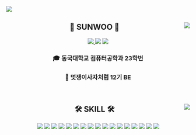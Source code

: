 <img src="https://capsule-render.vercel.app/api?type=waving&color=0:FFC0CB,50:ADD8E6,100:DDA0DD&height=167&section=header" />



</div>

<div align="center">
  
  <img align="right" src="https://github-readme-stats.vercel.app/api?username=sunwoo030616&show_icons=true&theme=dracula"/>
  
## 👋 SUNWOO 👋 
  

  <a href="https://blog.naver.com/sunwoo030616"><img src="https://img.shields.io/badge/-Blog-03C75A?style=flat-square&logo=Naver&logoColor=white&"/>
<a href="https://www.instagram.com/sunnraiin/"><img src="https://img.shields.io/badge/-Instagram-E4405F?style=flat-square&logo=Instagram&logoColor=white"/></a>
<a href="https://velog.io/@sunwoo030616" target="_blank"><img src="https://img.shields.io/badge/Velog-20c997?style=flat-square&logo=Vimeo&logoColor=white"/></a>

  ### 🎓 동국대학교 컴퓨터공학과 23학번

  ### 🦁 멋쟁이사자처럼 12기  BE
 

  <br>
 
</div>


<div align="center">
  
  <img align="right" src="https://github-readme-stats.vercel.app/api/top-langs/?username=sunwoo030616&layout=compact&hide=javascript,css,scss&theme=dracula&langs_count=10"/>
  
  ## 🛠 SKILL 🛠
 
<img src="https://img.shields.io/badge/Python-3776AB?style=flat-square&logo=Python&logoColor=white"/>
<img src="https://img.shields.io/badge/C-A8B9CC?style=flat-square&logo=C&logoColor=white"/>
<img src="https://img.shields.io/badge/Ubuntu-E95420?style=flat-square&logo=Ubuntu&logoColor=white"/> 
<img src="https://img.shields.io/badge/NGINX-009639?style=flat-square&logo=NGINX&logoColor=white"/>
<img src="https://img.shields.io/badge/Django-092E20?style=flat-square&logo=Django&logoColor=white"/>
<img src="https://img.shields.io/badge/SQLite-003B57?style=flat-square&logo=SQLite&logoColor=white"/>
<img src="https://img.shields.io/badge/Git-F05032?style=flat-square&logo=Git&logoColor=white"/>
<img src="https://img.shields.io/badge/GitHub-181717?style=flat-square&logo=GitHub&logoColor=white"/>
<img src="https://img.shields.io/badge/Markdown-000000?style=flat-square&logo=Markdown&logoColor=white"/>
<img src="https://img.shields.io/badge/Amazon AWS-232F3E?style=flat-square&logo=Amazon AWS&logoColor=white&logo=amazon-aws"/>
<img src="https://img.shields.io/badge/Visual Studio Code-007ACC?style=flat-square&logo=Visual Studio Code&logoColor=white&logo=visual-studio-code"/>
<img src="https://img.shields.io/badge/Visual Studio-5C2D91?style=flat-square&logo=Visual Studio&logoColor=white&logo=visual-studio"/>
<img src="https://img.shields.io/badge/JWT-000000?style=flat-square&logo=JSON Web Tokens&logoColor=white"/>
<img src="https://img.shields.io/badge/HTML-E34F26?style=flat-square&logo=HTML5&logoColor=white"/>
<img src="https://img.shields.io/badge/Notion-181717?style=flat-square&logo=Notion&logoColor=white"/>
<img src="https://img.shields.io/badge/Slack-4A154B?style=flat-square&logo=Slack&logoColor=white"/>
<img src="https://img.shields.io/badge/Postman-FF6C37?style=flat-square&logo=Postman&logoColor=white"/>
  
  <br>
 
</div>

